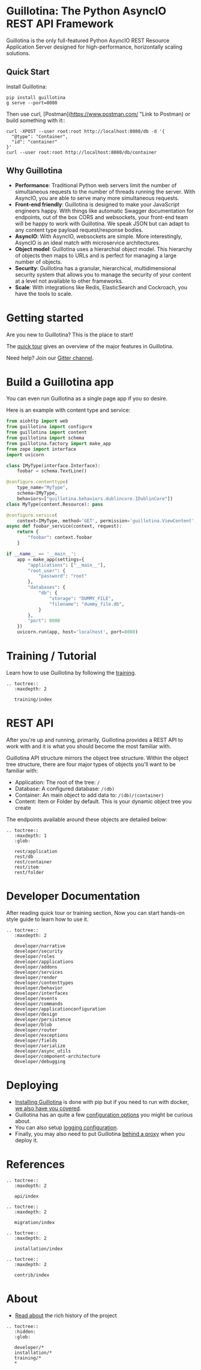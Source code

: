 # Guillotina: The Python AsyncIO REST API Framework

Guillotina is the only full-featured Python AsyncIO REST Resource Application
Server designed for high-performance, horizontally scaling solutions.

## Quick Start

Install Guillotina:

```shell
pip install guillotina
g serve --port=8080
```

Then use curl, [Postman](https://www.postman.com/ "Link to Postman) or build something with it::

```
curl -XPOST --user root:root http://localhost:8080/db -d '{
  "@type": "Container",
  "id": "container"
}'
curl --user root:root http://localhost:8080/db/container
```

## Why Guillotina

 - **Performance**: Traditional Python web servers limit the number of simultaneous
   requests to the number of threads running the server. With AsyncIO, you are
   able to serve many more simultaneous requests.
 - **Front-end friendly**: Guillotina is designed to make your
   JavaScript engineers happy. With things like automatic Swagger documentation
   for endpoints, out of the box CORS and websockets, your front-end team will be happy
   to work with Guillotina. We speak JSON but can adapt to any content type
   payload request/response bodies.
 - **AsyncIO**: With AsyncIO, websockets are simple. More interestingly, AsyncIO
   is an ideal match with microservice architectures.
 - **Object model**: Guillotina uses a hierarchial object model. This hierarchy
   of objects then maps to URLs and is perfect for managing
   a large number of objects.
 - **Security**: Guillotina has a granular, hierarchical, multidimensional
   security system that allows you to manage the security of your content
   at a level not available to other frameworks.
 - **Scale**: With integrations like Redis, ElasticSearch and Cockroach, you
   have the tools to scale.

# Getting started

Are you new to Guillotina? This is the place to start!

The [quick tour](./quick-tour.html) gives an overview of the major features in Guillotina.

Need help? Join our [Gitter channel](https://gitter.im/plone/guillotina).

# Build a Guillotina app

You can even run Guillotina as a single page app if you so desire.

Here is an example with content type and service:

```python
from aiohttp import web
from guillotina import configure
from guillotina import content
from guillotina import schema
from guillotina.factory import make_app
from zope import interface
import uvicorn

class IMyType(interface.Interface):
    foobar = schema.TextLine()

@configure.contenttype(
    type_name="MyType",
    schema=IMyType,
    behaviors=["guillotina.behaviors.dublincore.IDublinCore"])
class MyType(content.Resource): pass

@configure.service(
    context=IMyType, method='GET', permission='guillotina.ViewContent', name='@foobar')
async def foobar_service(context, request):
    return {
        "foobar": context.foobar
    }

if __name__ == '__main__':
    app = make_app(settings={
        "applications": ["__main__"],
        "root_user": {
            "password": "root"
        },
        "databases": {
            "db": {
                "storage": "DUMMY_FILE",
                "filename": "dummy_file.db",
            }
        },
        "port": 8080
    })
    uvicorn.run(app, host='localhost', port=8080)

```


# Training / Tutorial

Learn how to use Guillotina by following the [training](./training/index.html "Link to Guillotina trining docs").

```eval_rst
.. toctree::
   :maxdepth: 2

   training/index
```

# REST API

After you're up and running, primarily, Guillotina provides a REST API to work with
and it is what you should become the most familiar with.

Guillotina API structure mirrors the object tree structure. Within the object
tree structure, there are four major types of objects you'll want to be familiar
with:

- Application: The root of the tree: `/`
- Database: A configured database: `/(db)`
- Container: An main object to add data to: `/(db)/(container)`
- Content: Item or Folder by default. This is your dynamic object tree you create

The endpoints available around these objects are detailed below:

```eval_rst
.. toctree::
   :maxdepth: 1
   :glob:

   rest/application
   rest/db
   rest/container
   rest/item
   rest/folder
```

# Developer Documentation

After reading quick tour or training section,
Now you can start hands-on style guide to learn how to use it.

```eval_rst
.. toctree::
   :maxdepth: 2

   developer/narrative
   developer/security
   developer/roles
   developer/applications
   developer/addons
   developer/services
   developer/render
   developer/contenttypes
   developer/behavior
   developer/interfaces
   developer/events
   developer/commands
   developer/applicationconfiguration
   developer/design
   developer/persistence
   developer/blob
   developer/router
   developer/exceptions
   developer/fields
   developer/serialize
   developer/async_utils
   developer/component-architecture
   developer/debugging
```


# Deploying

- [Installing Guillotina](./installation/installation.html)
  is done with pip but if you need to run with docker,
  [we also have you covered](https://hub.docker.com/r/guillotina/guillotina/).
- Guillotina has an quite a few
  [configuration options](./installation/configuration.html)
  you might be curious about.
- You can also setup
  [logging configuration](./installation/logging.html).
- Finally, you may also need to put Guillotina
  [behind a proxy](./installation/production.html)
  when you deploy it.


# References

```eval_rst
.. toctree::
   :maxdepth: 2

   api/index
```

```eval_rst
.. toctree::
   :maxdepth: 2

   migration/index
```

```eval_rst
.. toctree::
   :maxdepth: 2

   installation/index
```

```eval_rst
.. toctree::
   :maxdepth: 2

   contrib/index
```

# About

- [Read about](./about.html) the rich history of the project

```eval_rst
.. toctree::
   :hidden:
   :glob:

   developer/*
   installation/*
   training/*
   *
```
